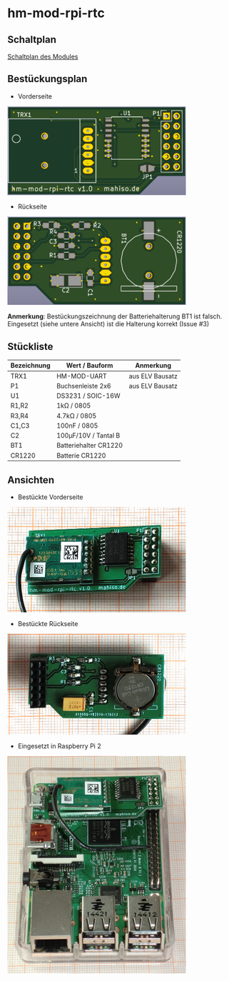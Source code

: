 # hm-mod-rpi-rtc
## Schaltplan
[Schaltplan des Modules](hm-mod-rpi-rtc.pdf "Schaltplan")
## Bestückungsplan
- Vorderseite

<img src="hm-mod-rpi-rtc_board_f.png" alt="Bestückungsplan Vorderseite" width="400px">

- Rückseite

<img src="hm-mod-rpi-rtc_board_b.png" alt="Bestückungsplan Rückseite" width="400px">

**Anmerkung**: Bestückungszeichnung der Batteriehalterung BT1 ist falsch. Eingesetzt (siehe untere Ansicht) ist die Halterung korrekt (Issue #3)

## Stückliste
|Bezeichnung|Wert / Bauform|Anmerkung|
|---|---|---|
|TRX1|HM-MOD-UART|aus ELV Bausatz|
|P1|Buchsenleiste 2x6|aus ELV Bausatz
|U1|DS3231 / SOIC-16W ||
|R1,R2|1kΩ / 0805||
|R3,R4|4.7kΩ / 0805||
|C1,C3|100nF / 0805||
|C2|100µF/10V / Tantal B||
|BT1|Batteriehalter CR1220||
|CR1220|Batterie CR1220||

## Ansichten
- Bestückte Vorderseite

![Bestückte Vorderseite](hm-mod-rpi-rtc_soldered_f.png "Bestückte Vorderseite")
- Bestückte Rückseite

![Bestückte Rückseite](hm-mod-rpi-rtc_soldered_b.png "Bestückte Rückseite")
- Eingesetzt in Raspberry Pi 2

![Eingesetzt in Raspberry Pi 2](hm-mod-rpi-rtc_plugged.png "Eingesetzt in Raspberry Pi 2")
